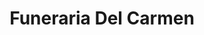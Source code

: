 ---
title: "Funeraria Del Carmen"
url: /penaflor/funeraria-del-carmen/
shop: directores de funerarias
---